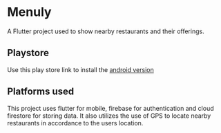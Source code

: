# Menuly

A Flutter project used to show nearby restaurants and their offerings.

## Playstore

Use this play store link to install the [android version](https://play.google.com/store/apps/details?id=com.metrixio.menuly)

## Platforms used

This project uses flutter for mobile, firebase for authentication and cloud firestore for storing data. It also utilizes the use of GPS to locate nearby
restaurants in accordance to the users location.


